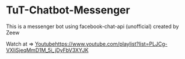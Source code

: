 # TuT-Chatbot-Messenger
This is a messenger bot using facebook-chat-api (unofficial) created by Zeew

Watch at => [Youtube](https://www.youtube.com/playlist?list=PLJCg-VXIiSjeqMmD1M_5i_jDyFbV3XYJK)https://www.youtube.com/playlist?list=PLJCg-VXIiSjeqMmD1M_5i_jDyFbV3XYJK
